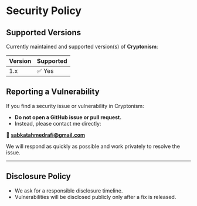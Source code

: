 # Security Policy

## Supported Versions

Currently maintained and supported version(s) of **Cryptonism**:

| Version | Supported          |
|---------|--------------------|
| 1.x     | ✅ Yes             |

## Reporting a Vulnerability

If you find a security issue or vulnerability in Cryptonism:

- **Do not open a GitHub issue or pull request.**
- Instead, please contact me directly:

📧 **sabkatahmedrafi@gmail.com**

We will respond as quickly as possible and work privately to resolve the issue.

---

## Disclosure Policy

- We ask for a responsible disclosure timeline.
- Vulnerabilities will be disclosed publicly only after a fix is released.
